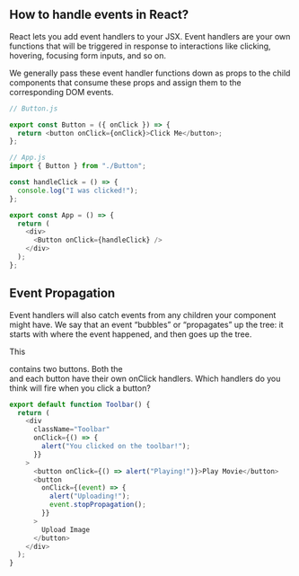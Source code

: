 ## How to handle events in React?

React lets you add event handlers to your JSX. Event handlers are your own functions that will be triggered in response to interactions like clicking, hovering, focusing form inputs, and so on.

We generally pass these event handler functions down as props to the child components that consume these props and assign them to the corresponding DOM events.

```js
// Button.js

export const Button = ({ onClick }) => {
  return <button onClick={onClick}>Click Me</button>;
};
```

```js
// App.js
import { Button } from "./Button";

const handleClick = () => {
  console.log("I was clicked!");
};

export const App = () => {
  return (
    <div>
      <Button onClick={handleClick} />
    </div>
  );
};
```

## Event Propagation

Event handlers will also catch events from any children your component might have. We say that an event “bubbles” or “propagates” up the tree: it starts with where the event happened, and then goes up the tree.

This <div> contains two buttons. Both the <div> and each button have their own onClick handlers. Which handlers do you think will fire when you click a button?

```js
export default function Toolbar() {
  return (
    <div
      className="Toolbar"
      onClick={() => {
        alert("You clicked on the toolbar!");
      }}
    >
      <button onClick={() => alert("Playing!")}>Play Movie</button>
      <button
        onClick={(event) => {
          alert("Uploading!");
          event.stopPropagation();
        }}
      >
        Upload Image
      </button>
    </div>
  );
}
```
